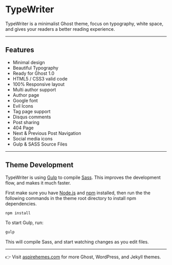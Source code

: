 # TypeWriter

TypeWriter is a minimalist Ghost theme, focus on typography, white space, and gives your readers a better reading experience.

-----

## Features

- Minimal design
- Beautiful Typography
- Ready for Ghost 1.0
- HTML5 / CSS3 valid code
- 100% Responsive layout
- Multi author support
- Author page
- Google font
- Evil Icons
- Tag page support
- Disqus comments
- Post sharing
- 404 Page
- Next & Previous Post Navigation
- Social media icons
- Gulp & SASS Source Files

-----

## Theme Development

TypeWriter is using [Gulp](https://github.com/gulpjs/gulp) to compile [Sass](http://sass-lang.com/). This improves the development flow, and makes it much faster.

First make sure you have [Node.js](https://nodejs.org/en/) and [npm](https://www.npmjs.com/) installed, then run the the following commands in the theme root directory to install npm dependencies.

```bash
npm install
```

To start Gulp, run:

```bash
gulp
```

This will compile Sass, and start watching changes as you edit files.

-----

👉 Visit [aspirehemes.com](http://aspirethemes.com) for more Ghost, WordPress, and Jekyll themes.
